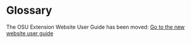 # Glossary

The OSU Extension Website User Guide has been moved: [Go to the new website user guide](https://employee.extension.oregonstate.edu/navigator-docs/extension-website-user-guide)

